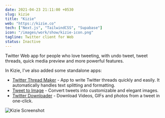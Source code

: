 ```yaml
---
date: 2021-04-23 21:11:00 +0530
slug: kizie
title: "Kizie"
web: "https://kizie.co"
tech: ["Next.js", "TailwindCSS", "Supabase"]
icon: "/images/work/show/kizie-icon.png"
tagline: Twitter client for Web
status: Inactive
---
```


Twitter Web app for people who love tweeting, with undo tweet, tweet threads, quick media preview and more powerful features.

In Kizie, I've also added some standalone apps:

- [Twitter Thread Maker](https://kizie.co/compose) - App to write Twitter threads quickly and easily. It automatically handles text splitting and formatting.
- [Tweet to Image](https://kizie.co/tools/twitter-image) - Convert tweets into customizable and elegant images.
- [Twitter Downloader](https://kizie.co/tools/twitter-downloader) - Download Videos, GIFs and photos from a tweet in one-click.

![Kizie Screenshot](/images/work/show/kizie-app.png)
